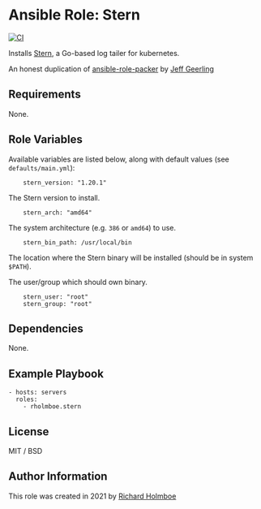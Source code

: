# Ansible Role: Stern

[![CI](https://github.com/rholmboe/ansible-role-stern/workflows/CI/badge.svg?event=push)](https://github.com/rholmboe/ansible-role-stern/actions?query=workflow%3ACI)

Installs [Stern](https://github.com/stern/stern), a Go-based log tailer for kubernetes.

An honest duplication of [ansible-role-packer](https://github.com/geerlingguy/ansible-role-packer/) by [Jeff Geerling](https://www.jeffgeerling.com/)

## Requirements

None.

## Role Variables

Available variables are listed below, along with default values (see `defaults/main.yml`):

```
    stern_version: "1.20.1"
```

The Stern version to install.

```
    stern_arch: "amd64"
```

The system architecture (e.g. `386` or `amd64`) to use.

```
    stern_bin_path: /usr/local/bin
```

The location where the Stern binary will be installed (should be in system `$PATH`).

The user/group which should own binary.

```
    stern_user: "root"
    stern_group: "root"
```

## Dependencies

None.

## Example Playbook

    - hosts: servers
      roles:
        - rholmboe.stern

## License

MIT / BSD

## Author Information

This role was created in 2021 by [Richard Holmboe](https://about.me/rholmboe)
